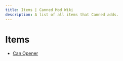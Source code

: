 ```yaml
---
title: Items | Canned Mod Wiki
description: A list of all items that Canned adds.
---
```


# Items

- [Can Opener](Can_Opener.md)
